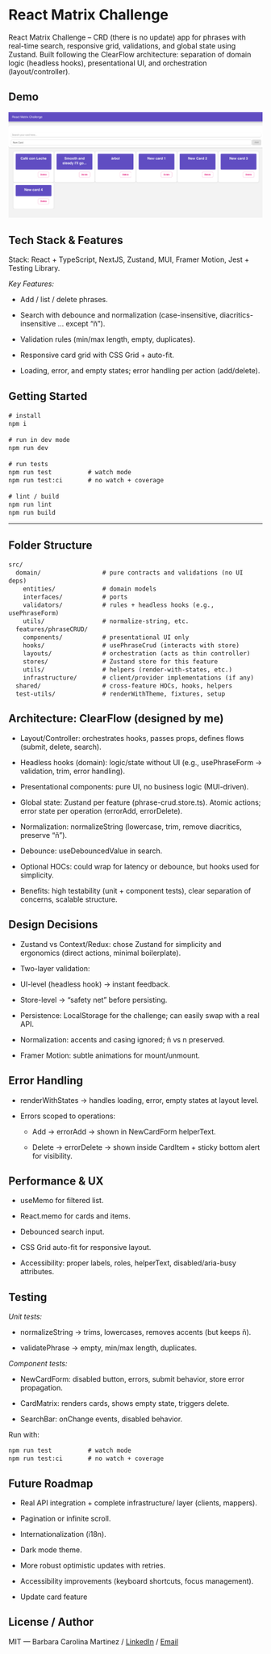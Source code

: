 # React Matrix Challenge

React Matrix Challenge – CRD (there is no update) app for phrases with real-time search, responsive grid, validations, and global state using Zustand. Built following the ClearFlow architecture: separation of domain logic (headless hooks), presentational UI, and orchestration (layout/controller).

## Demo

![alt text](image.png)

## Tech Stack & Features

Stack: React + TypeScript, NextJS, Zustand, MUI, Framer Motion, Jest + Testing Library.

_Key Features:_

- Add / list / delete phrases.

- Search with debounce and normalization (case-insensitive, diacritics-insensitive … except “ñ”).

- Validation rules (min/max length, empty, duplicates).

- Responsive card grid with CSS Grid + auto-fit.

- Loading, error, and empty states; error handling per action (add/delete).

## Getting Started

```
# install
npm i

# run in dev mode
npm run dev

# run tests
npm run test          # watch mode
npm run test:ci       # no watch + coverage

# lint / build
npm run lint
npm run build
```

---

## Folder Structure

```
src/
  domain/                 # pure contracts and validations (no UI deps)
    entities/             # domain models
    interfaces/           # ports
    validators/           # rules + headless hooks (e.g., usePhraseForm)
    utils/                # normalize-string, etc.
  features/phraseCRUD/
    components/           # presentational UI only
    hooks/                # usePhraseCrud (interacts with store)
    layouts/              # orchestration (acts as thin controller)
    stores/               # Zustand store for this feature
    utils/                # helpers (render-with-states, etc.)
    infrastructure/       # client/provider implementations (if any)
  shared/                 # cross-feature HOCs, hooks, helpers
  test-utils/             # renderWithTheme, fixtures, setup

```

## Architecture: ClearFlow (designed by me)

- Layout/Controller: orchestrates hooks, passes props, defines flows (submit, delete, search).

- Headless hooks (domain): logic/state without UI (e.g., usePhraseForm → validation, trim, error handling).

- Presentational components: pure UI, no business logic (MUI-driven).

- Global state: Zustand per feature (phrase-crud.store.ts). Atomic actions; error state per operation (errorAdd, errorDelete).

- Normalization: normalizeString (lowercase, trim, remove diacritics, preserve “ñ”).

- Debounce: useDebouncedValue in search.

- Optional HOCs: could wrap for latency or debounce, but hooks used for simplicity.

- Benefits: high testability (unit + component tests), clear separation of concerns, scalable structure.

## Design Decisions

- Zustand vs Context/Redux: chose Zustand for simplicity and ergonomics (direct actions, minimal boilerplate).

- Two-layer validation:

- UI-level (headless hook) → instant feedback.

- Store-level → “safety net” before persisting.

- Persistence: LocalStorage for the challenge; can easily swap with a real API.

- Normalization: accents and casing ignored; ñ vs n preserved.

- Framer Motion: subtle animations for mount/unmount.

## Error Handling

- renderWithStates → handles loading, error, empty states at layout level.

- Errors scoped to operations:

    - Add → errorAdd → shown in NewCardForm helperText.

    - Delete → errorDelete → shown inside CardItem + sticky bottom alert for visibility.

## Performance & UX

- useMemo for filtered list.

- React.memo for cards and items.

- Debounced search input.

- CSS Grid auto-fit for responsive layout.

- Accessibility: proper labels, roles, helperText, disabled/aria-busy attributes.

## Testing

*Unit tests:*

- normalizeString → trims, lowercases, removes accents (but keeps ñ).

- validatePhrase → empty, min/max length, duplicates.

*Component tests:*

- NewCardForm: disabled button, errors, submit behavior, store error propagation.

- CardMatrix: renders cards, shows empty state, triggers delete.

- SearchBar: onChange events, disabled behavior.

Run with:

```
npm run test          # watch mode
npm run test:ci       # no watch + coverage
```

## Future Roadmap

- Real API integration + complete infrastructure/ layer (clients, mappers).

- Pagination or infinite scroll.

- Internationalization (i18n).

- Dark mode theme.

- More robust optimistic updates with retries.

- Accessibility improvements (keyboard shortcuts, focus management).

- Update card feature

## License / Author

MIT — Barbara Carolina Martinez / [LinkedIn](https://www.linkedin.com/in/barbaracmartinez) / [Email](mailto:barcmartinez@gmail.com)